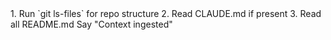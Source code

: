 <instructions>
<steps exec="parallel">
1. Run `git ls-files` for repo structure
2. Read CLAUDE.md if present
3. Read all README.md
</steps>
<final>Say "Context ingested"</final>
</instructions>

